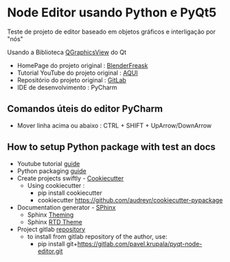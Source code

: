 

# Node Editor usando Python e PyQt5

Teste de projeto de editor baseado em objetos gráficos e interligação por "nós"

Usando a Biblioteca [QGraphicsView](https://doc.qt.io/qt-6/qgraphicsview.html) do Qt

- HomePage do projeto original : [BlenderFreask](https://www.blenderfreak.com/tutorials/node-editor-tutorial-series/)
- Tutorial YouTube do projeto original : [AQUI](https://www.youtube.com/playlist?list=PLZSNHzwDCOggHLThIbCxUhWTgrKVemZkz)
- Repositório do projeto original : [GitLab](https://gitlab.com/pavel.krupala/pyqt-node-editor)
- IDE de desenvolvimento : PyCharm

## Comandos úteis do editor PyCharm

- Mover linha acima ou abaixo :
   CTRL + SHIFT + UpArrow/DownArrow

## How to setup Python package with test an docs

- Youtube tutorial [guide](https://www.youtube.com/watch?v=KPfrK8Smwrs&list=PLZSNHzwDCOggHLThIbCxUhWTgrKVemZkz&index=30)
- Python packaging [guide](https://packaging.python.org)
- Create projects swiftly - [Cookiecutter](https://github.com/cookiecutter/cookiecutter)
  - Using cookiecutter :
    - pip install cookiecutter
    - cookiecutter https://github.com/audreyr/cookiecutter-pypackage
- Documentation generator - [SPhinx](https://www.sphinx-doc.org/en/master/usage/quickstart.html)
   - Sphinx [Theming](https://www.sphinx-doc.org/en/master/usage/theming.html)
   - Sphinx [RTD Theme](https://pypi.org/project/sphinx-rtd-theme/)
- Project gitlab [repository](https://gitlab.com/pavel.krupala/pyqt-node-editor.git)
  - to install from gitlab repository of the author, use: 
    - pip install git+https://gitlab.com/pavel.krupala/pyqt-node-editor.git 


